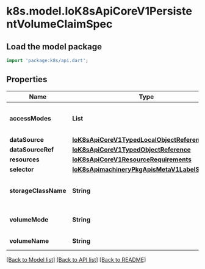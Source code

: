 # k8s.model.IoK8sApiCoreV1PersistentVolumeClaimSpec

## Load the model package
```dart
import 'package:k8s/api.dart';
```

## Properties
Name | Type | Description | Notes
------------ | ------------- | ------------- | -------------
**accessModes** | **List<String>** | accessModes contains the desired access modes the volume should have. More info: https://kubernetes.io/docs/concepts/storage/persistent-volumes#access-modes-1 | [optional] [default to const []]
**dataSource** | [**IoK8sApiCoreV1TypedLocalObjectReference**](IoK8sApiCoreV1TypedLocalObjectReference.md) |  | [optional] 
**dataSourceRef** | [**IoK8sApiCoreV1TypedObjectReference**](IoK8sApiCoreV1TypedObjectReference.md) |  | [optional] 
**resources** | [**IoK8sApiCoreV1ResourceRequirements**](IoK8sApiCoreV1ResourceRequirements.md) |  | [optional] 
**selector** | [**IoK8sApimachineryPkgApisMetaV1LabelSelector**](IoK8sApimachineryPkgApisMetaV1LabelSelector.md) |  | [optional] 
**storageClassName** | **String** | storageClassName is the name of the StorageClass required by the claim. More info: https://kubernetes.io/docs/concepts/storage/persistent-volumes#class-1 | [optional] 
**volumeMode** | **String** | volumeMode defines what type of volume is required by the claim. Value of Filesystem is implied when not included in claim spec. | [optional] 
**volumeName** | **String** | volumeName is the binding reference to the PersistentVolume backing this claim. | [optional] 

[[Back to Model list]](../README.md#documentation-for-models) [[Back to API list]](../README.md#documentation-for-api-endpoints) [[Back to README]](../README.md)


